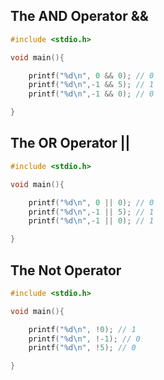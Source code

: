 ## The AND Operator &&
```C
#include <stdio.h>

void main(){

	printf("%d\n", 0 && 0); // 0
	printf("%d\n",-1 && 5); // 1
	printf("%d\n",-1 && 0); // 0

}
```

## The OR Operator ||
```C
#include <stdio.h>

void main(){

	printf("%d\n", 0 || 0); // 0
	printf("%d\n",-1 || 5); // 1
	printf("%d\n",-1 || 0); // 1

}
```

## The Not Operator

```C
#include <stdio.h>

void main(){

	printf("%d\n", !0); // 1
	printf("%d\n", !-1); // 0
	printf("%d\n", !5); // 0

}
```
